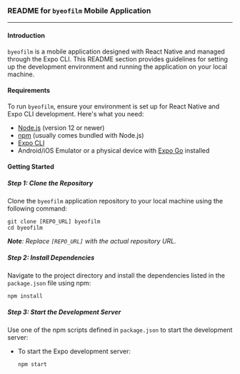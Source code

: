 ### README for `byeofilm` Mobile Application

---

#### Introduction

`byeofilm` is a mobile application designed with React Native and managed through the Expo CLI. This README section provides guidelines for setting up the development environment and running the application on your local machine.

#### Requirements

To run `byeofilm`, ensure your environment is set up for React Native and Expo CLI development. Here's what you need:

- [Node.js](https://nodejs.org/) (version 12 or newer)
- [npm](https://www.npmjs.com/) (usually comes bundled with Node.js)
- [Expo CLI](https://expo.dev/)
- Android/iOS Emulator or a physical device with [Expo Go](https://expo.dev/client) installed

#### Getting Started

##### Step 1: Clone the Repository

Clone the `byeofilm` application repository to your local machine using the following command:

```
git clone [REPO_URL] byeofilm
cd byeofilm
```
_**Note**: Replace `[REPO_URL]` with the actual repository URL._

##### Step 2: Install Dependencies

Navigate to the project directory and install the dependencies listed in the `package.json` file using npm:

```
npm install
```

##### Step 3: Start the Development Server

Use one of the npm scripts defined in `package.json` to start the development server:

- To start the Expo development server:
    ```
    npm start
    ```

